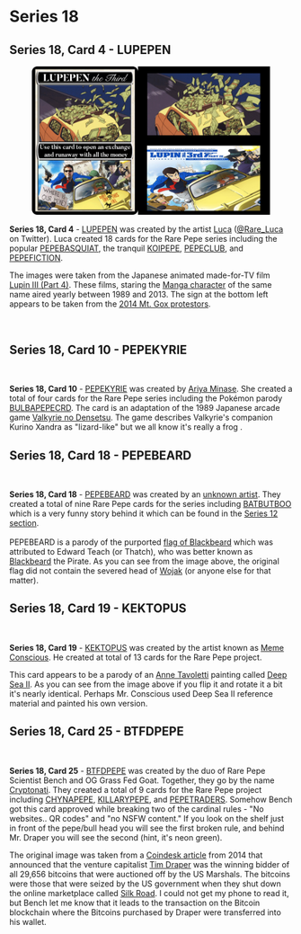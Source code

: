 # Series 18

## Series 18, Card 4 - LUPEPEN

<figure><img src="../../../.gitbook/assets/S18 C04 - LUPEPEN card and source (1).jpg" alt=""><figcaption></figcaption></figure>

**Series 18, Card 4** - [LUPEPEN](https://pepe.wtf/asset/LUPEPEN) was created by the artist [Luca](https://pepe.wtf/artists/Luca) ([@Rare\_Luca](https://twitter.com/Rare\_Luca) on Twitter). Luca created 18 cards for the Rare Pepe series including the popular [PEPEBASQUIAT](https://pepe.wtf/asset/PEPEBASQUIAT), the tranquil [KOIPEPE](https://pepe.wtf/asset/KOIPEPE), [PEPECLUB](https://pepe.wtf/asset/PEPECLUB), and [PEPEFICTION](https://pepe.wtf/asset/PEPFICTION).&#x20;

The images were taken from the Japanese animated made-for-TV film [Lupin III (Part 4)](https://theartarchivee.com/2018/07/28/retro-retrospective-lupin-iii-part-4/). These films, staring the [Manga character](https://en.wikipedia.org/wiki/Lupin\_the\_Third) of the same name aired yearly between 1989 and 2013. The sign at the bottom left appears to be taken from the [2014 Mt. Gox protestors](https://www.theverge.com/2014/2/19/5425220/protest-at-mt-gox-bitcoin-exchange-in-tokyo).

<figure><img src="../../../.gitbook/assets/S18, C04 Money Sign copy.jpg" alt=""><figcaption></figcaption></figure>

## Series 18, Card 10 - PEPEKYRIE

<figure><img src="../../../.gitbook/assets/S18 C10 - PEPEKYRIE card and source.jpg" alt=""><figcaption></figcaption></figure>

**Series 18, Card 10** - [PEPEKYRIE](https://pepe.wtf/asset/PEPEKYRIE) was created by [Ariya Minase](https://twitter.com/aria\_minase). She created a total of four cards for the Rare Pepe series including the Pokémon parody [BULBAPEPECRD](https://pepe.wtf/asset/BULBAPEPECRD). The card is an adaptation of the 1989 Japanese arcade game [Valkyrie no Densetsu](https://en.wikipedia.org/wiki/Valkyrie\_no\_Densetsu). The game describes Valkyrie's companion Kurino Xandra as "lizard-like" but we all know it's really a frog . &#x20;

## Series 18, Card 18 - PEPEBEARD

<figure><img src="../../../.gitbook/assets/S18 C18 - PEPEBEARD card and source.jpg" alt=""><figcaption></figcaption></figure>

**Series 18, Card 18** - [PEPEBEARD](https://pepe.wtf/asset/PEPEBEARD) was created by an [unknown artist](https://pepe.wtf/artists/1Gpe8KHgZpgzpVLwri1UnU99wwCUWmm3cs). They created a total of nine Rare Pepe cards for the series including [BATBUTBOO](https://pepe.wtf/asset/BATBUTBOO) which is a very funny story behind it which can be found in the [Series 12 section](https://wiki.pepe.wtf/chapter-2-the-rare-pepe-project/the-rare-pepe-blockchain-project/series-and-card-specific-lore/series-12).  \
\
PEPEBEARD is a parody of the purported [flag of Blackbeard](https://en.wikipedia.org/wiki/Flag\_of\_Blackbeard) which was attributed to Edward Teach (or Thatch), who was better known as [Blackbeard](https://en.wikipedia.org/wiki/Blackbeard) the Pirate. As you can see from the image above, the original flag did not contain the severed head of [Wojak](https://en.wikipedia.org/wiki/Wojak) (or anyone else for that matter).&#x20;

## Series 18, Card 19 - KEKTOPUS

<figure><img src="../../../.gitbook/assets/S18 C19 - KEKTOPUS card and source copy.jpg" alt=""><figcaption></figcaption></figure>

**Series 18, Card 19** - [KEKTOPUS](https://pepe.wtf/asset/KEKTOPUS) was created by the artist known as [Meme Conscious](https://pepe.wtf/artists/Meme-Conscious). He created at total of 13 cards for the Rare Pepe project.

This card appears to be a parody of an [Anne Tavoletti](https://www.instagram.com/anne\_tavoletti/) painting called [Deep Sea II](https://www.allposters.com/-sp/Deep-Sea-II-Posters\_i16246478\_.htm). As you can see from the image above if you flip it and rotate it a bit it's nearly identical. Perhaps Mr. Conscious used Deep Sea II reference material and painted his own version.

## Series 18, Card 25 - BTFDPEPE

<figure><img src="../../../.gitbook/assets/S18 C25 - BTFDPEPE card and source.png" alt=""><figcaption></figcaption></figure>

**Series 18, Card 25** - [BTFDPEPE](https://pepe.wtf/asset/BTFDPEPE) was created by the duo of Rare Pepe Scientist Bench and OG Grass Fed Goat. Together, they go by the name [Cryptonati](https://pepe.wtf/artists/Cryptonati). They created a total of 9 cards for the Rare Pepe project including [CHYNAPEPE](https://pepe.wtf/asset/CHYNAPEPE), [KILLARYPEPE](https://pepe.wtf/asset/KILLARYPEPE), and [PEPETRADERS](https://pepe.wtf/asset/PEPETRADERS). Somehow Bench got this card approved while breaking two of the cardinal rules - "No websites.. QR codes" and "no NSFW content." If you look on the shelf just in front of the pepe/bull head you will see the first broken rule, and behind Mr. Draper you will see the second (hint, it's neon green).&#x20;

The original image was taken from a [Coindesk article](https://www.coindesk.com/markets/2014/07/02/vc-tim-draper-revealed-as-silk-road-bitcoin-auction-winner/) from 2014 that announced that the venture capitalist [Tim Draper](https://en.wikipedia.org/wiki/Tim\_Draper) was the winning bidder of all 29,656 bitcoins that were auctioned off by the US Marshals.  The bitcoins were those that were seized by the US government when they shut down the online marketplace called [Silk Road](https://en.wikipedia.org/wiki/Silk\_Road\_\(marketplace\)). I could not get my phone to read it, but Bench let me know that it leads to the transaction on the Bitcoin blockchain where the Bitcoins purchased by Draper were transferred into his wallet.   &#x20;
